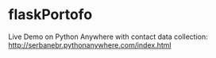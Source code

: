 # flaskPortofo

Live Demo on Python Anywhere with contact data collection: http://serbanebr.pythonanywhere.com/index.html
